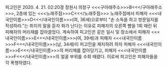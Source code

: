 피고인은 2020. 4. 21. 02:20경 창원시 의창구 <<<구아래주소>>>B<<</구아래주소>>>, 2층에 있는 <<<노래주점>>>C<<</노래주점>>> 노래주점에서 피해자 <<<내국인이름>>>D<<</내국인이름>>>(여, 36세)으로부터 "손 소독을 하고 방문일지를 작성하라."는 취지의 말을 듣자 화가 난다는 이유로 피해자의 오른쪽 뺨을 1회 때린 뒤 피해자의 머리채를 잡아끌었다.
계속하여 피고인은 같은 일시 및 장소에서 피해자 <<<내국인이름>>>E<<</내국인이름>>>(여, 39세)과 피해자 <<<내국인이름>>>F<<</내국인이름>>>(남, 34세)이 피고인을 제지하려 하자 피해자 <<<내국인이름>>>E<<</내국인이름>>>의 머리채를 잡아당기고, 피해자 <<<내국인이름>>>F<<</내국인이름>>>의 얼굴 부위를 수회 때렸다.
이로써 피고인은 피해자들을 각 폭행하였다.